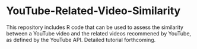 # YouTube-Related-Video-Similarity
This repository includes R code that can be used to assess the similarity between a YouTube video and the related videos recommened by YouTube, as defined by the YouTube API. Detailed tutorial forthcoming.

